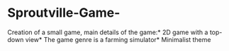 # Sproutville-Game-
Creation of a small game, main details of the game:* 2D game with a top-down view* The game genre is a farming simulator* Minimalist theme
